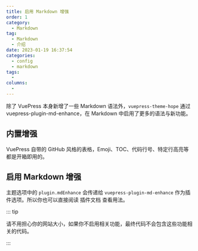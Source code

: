 ```yaml
---
title: 启用 Markdown 增强
order: 1
category: 
  - Markdown
tag: 
  - Markdown
  - 介绍
date: 2023-01-19 16:37:54
categories: 
  - config
  - markdown
tags: 
  - 
columns: 
  - 
---
```


除了 VuePress 本身新增了一些 Markdown 语法外，`vuepress-theme-hope` 通过 <ProjectLink name="md-enhance" path="/zh/">vuepress-plugin-md-enhance</ProjectLink>，在 Markdown 中启用了更多的语法与新功能。

<!-- more -->

## 内置增强

VuePress 自带的 GitHub 风格的表格，Emoji、TOC、代码行号、特定行高亮等都是开箱即用的。

<!-- 详细语法详见 [内置 Markdown 扩展](../../cookbook/vuepress/markdown.md)。 -->

## 启用 Markdown 增强

主题选项中的 `plugin.mdEnhance` 会传递给 `vuepress-plugin-md-enhance` 作为插件选项。所以你也可以直接阅读 <ProjectLink name="md-enhance" path="/zh/">插件文档</ProjectLink> 查看用法。

::: tip

请不用担心你的网站大小，如果你不启用相关功能，最终代码不会包含这些功能相关的代码。

:::
